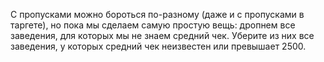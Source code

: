 С пропусками можно бороться по-разному (даже и с пропусками в таргете), но пока мы сделаем самую простую вещь: дропнем все заведения, для которых мы не знаем средний чек. Уберите из них все заведения, у которых средний чек неизвестен или превышает 2500.
